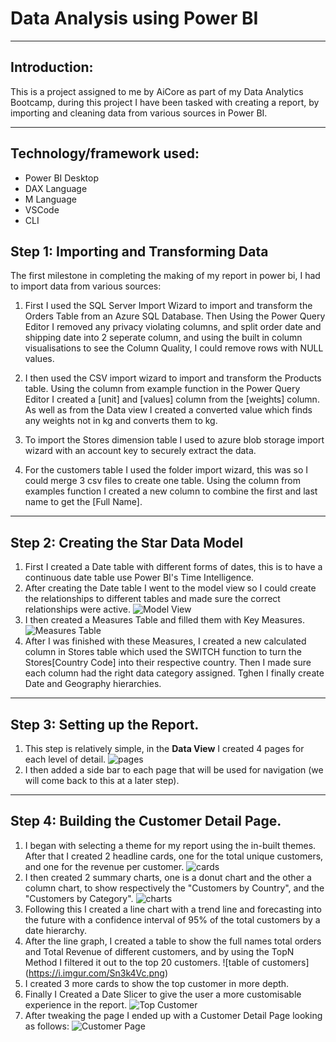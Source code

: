 # Data Analysis using Power BI
---
## Introduction:
 This is a project assigned to me by AiCore as part of my Data Analytics Bootcamp, during this project I have been tasked with creating a report, by importing and cleaning data from various sources in Power BI.

---

## Technology/framework used:
- Power BI Desktop
- DAX Language
- M Language
- VSCode
- CLI

## Step 1: Importing and Transforming Data
The first milestone in completing the making of my report in power bi, I had to import data from various sources:
1. First I used the SQL Server Import Wizard to import and transform the Orders Table from an Azure SQL Database. Then Using the Power Query Editor I removed any privacy violating columns, and split order date and shipping date into 2 seperate column, and using the built in column visualisations to see the Column Quality, I could remove rows with NULL values.

1. I then used the CSV import wizard to import and transform the Products table. Using the column from example function in the Power Query Editor I created a [unit] and [values] column from the [weights] column. As well as from the Data view I created a converted value which finds any weights not in kg and converts them to kg.

1. To import the Stores dimension table I used to azure blob storage import wizard with an account key to securely extract the data.

1. For the customers table I used the folder import wizard, this was so I could merge 3 csv files to create one table. Using the column from examples function I created a new column to combine the first and last name to get the [Full Name].

---

## Step 2: Creating the Star Data Model
1. First I created a Date table with different forms of dates, this is to have a continuous date table use Power BI's Time Intelligence.
1. After creating the Date table I went to the model view so I could create the relationships to different tables and made sure the correct relationships were active.
![Model View](https://i.imgur.com/z39WCnp.png)
1. I then created a Measures Table and filled them with Key Measures.   
![Measures Table](https://i.imgur.com/ISJMZnG.png)
1. After I was finished with these Measures, I created a new calculated column in Stores table which used the SWITCH function to turn the Stores[Country Code] into their respective country. Then I made sure each column had the right data category assigned. Tghen I finally create Date and Geography hierarchies.

---

## Step 3: Setting up the Report.

1. This step is relatively simple, in the **Data View** I created 4 pages for each level of detail.
![pages](https://i.imgur.com/LjIyMkC.png)
1. I then added a side bar to each page that will be used for navigation (we will come back to this at a later step).

---

## Step 4: Building the Customer Detail Page.
1. I began with selecting a theme for my report using the in-built themes. After that I created 2 headline cards, one for the total unique customers, and one for the revenue per customer.
![cards](https://i.imgur.com/xVUKhZL.png)
1. I then created 2 summary charts, one is a donut chart and the other a column chart, to show respectively the "Customers by Country", and the "Customers by Category".
![charts](https://i.imgur.com/PcWVzFH.png)
1. Following this I created a line chart with a trend line and forecasting into the future with a confidence interval of 95% of the total customers by a date hierarchy.
1. After the line graph, I created a table to show the full names total orders and Total Revenue of different customers, and by using the TopN Method I filtered it out to the top 20 customers.
![table of customers] (https://i.imgur.com/Sn3k4Vc.png)
1. I created 3 more cards to show the top customer in more depth.
1. Finally I Created a Date Slicer to give the user a more customisable experience in the report.
![Top Customer](https://i.imgur.com/H8F7XAF.png)
1. After tweaking the page I ended up with a Customer Detail Page looking as follows:
![Customer Page](https://i.imgur.com/tVpQnrm.png)